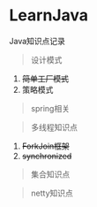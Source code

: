 # LearnJava
Java知识点记录
> 设计模式

1. ~~简单工厂模式~~
2. 策略模式

> spring相关

> 多线程知识点

1. ~~ForkJoin框架~~
2. ~~synchronized~~

> 集合知识点

> netty知识点

